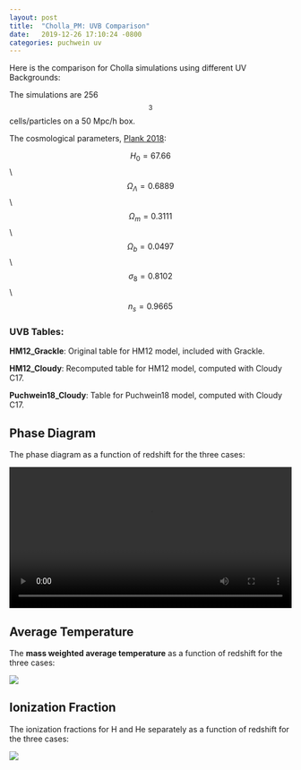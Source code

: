 ```yaml
---
layout: post
title:  "Cholla_PM: UVB Comparison"
date:   2019-12-26 17:10:24 -0800
categories: puchwein uv
---
```


Here is the comparison for Cholla simulations using different UV Backgrounds:

The simulations are 256$$^3$$ cells/particles on a 50 Mpc/h box.

The cosmological parameters, [Plank 2018](https://arxiv.org/pdf/1807.06209.pdf):

$$H_0 = 67.66$$ \\
$$\Omega_\Lambda = 0.6889$$ \\
$$\Omega_m = 0.3111$$ \\
$$\Omega_b = 0.0497$$ \\
$$\sigma_8 = 0.8102$$ \\
$$n_s = 0.9665$$

### UVB Tables:

**HM12_Grackle**: Original table for HM12 model, included with Grackle.

**HM12_Cloudy**: Recomputed table for HM12 model, computed with Cloudy C17.

**Puchwein18_Cloudy**: Table for Puchwein18 model, computed with Cloudy C17.

## Phase Diagram

The phase diagram as a function of redshift for the three cases:

<div style="text-align: center">
<video src="{{ site.url }}assets/videos/phase_diagram_uvb_comparison.mp4" width="100%"  height="auto" controls preload> </video>
</div>

## Average Temperature

The **mass weighted average temperature** as a function of redshift for the three cases:


<img src="{{ site.url }}assets/images/avrg_temperature_uvb_comparison.png"> 


## Ionization Fraction

The ionization fractions for H and He separately as a function of redshift for the three cases:


<img src="{{ site.url }}assets/images/ionization_fraction_uvb_comparison.png"> 

